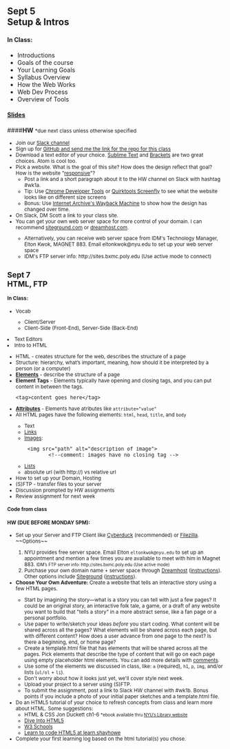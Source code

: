 ## <b>Sept 5<br/> Setup & Intros</b>

#### In Class:
 <ul>
     <li>Introductions</li>
     <li>Goals of the course</li>
     <li>Your Learning Goals</li>
     <li>Syllabus Overview</li>
     <li>How the Web Works</li>
     <li>Web Dev Process</li>
     <li>Overview of Tools</li>
 </ul>


#### <b>[Slides](https://docs.google.com/a/nyu.edu/presentation/d/1nlC73TSVtKVrorM0PIXpM2LAISi-pP2gBa9dYsQQ_Sg/edit?usp=sharing)</b>

####<b>HW</b> <small>*due next class unless otherwise specified
 <ul>
 <li>Join our <a href="https://introtowebfall2017.slack.com" target="external">Slack channel</a></li>
 <li>Sign up for <a href="https://education.github.com/pack">GitHub and send me the link for the repo for this class</a></li>
 <li>Download a text editor of your choice. <a href="http://www.sublimetext.com/">Sublime Text</a> and <a href="http://brackets.io/">Brackets</a> are two great choices. Atom is cool too.
 <li>Pick a website. What is the goal of this site? How does the design reflect that goal? How is the website "<a href="https://www.smashingmagazine.com/2011/01/guidelines-for-responsive-web-design/">responsive</a>"? <ul><li>Post a link and a short paragraph about it to the HW channel on Slack with hashtag #wk1a. </li><li>Tip: Use <a href="https://developers.google.com/web/tools/chrome-devtools/">Chrome Developer Tools</a> or <a href="http://quirktools.com/screenfly">Quirktools Screenfly</a> to see what the website looks like on different size screens</li><li>Bonus: Use <a href="https://archive.org/web/" target="external">Internet Archive's Wayback Machine</a> to show how the design has changed over time. </li></ul>
 <li>On Slack, DM Scott a link to your class site.</li>
 <li>You can get your own web server space for more control of your domain. I can recommend <a href="http://www.siteground.com">siteground.com</a> or <a href="https://www.dreamhost.com/promo/edunyu/">dreamhost.com</a>.</li><ul><li>Alternatively, you can receive web server space from IDM's Technology Manager, Elton Kwok, MAGNET 883. Email eltonkwok@nyu.edu to set up your web server space</li><li>IDM's FTP server info: http://sites.bxmc.poly.edu (Use active mode to connect)
 </ul>
 </ul>


 ## <b>Sept 7<br/> HTML, FTP</b>

#### In Class:
<ul>
 <li>Vocab</li>
        <ul>
        <li>Client/Server</li>
        <li>Client-Side (Front-End), Server-Side (Back-End)</li>
        </ul>
    </ul>
 <li>Text Editors</li>
 <li>Intro to HTML</li>
    <ul>
    <li>HTML - creates structure for the web, describes the structure of a page</li>
    <li>Structure: hierarchy, what’s important, meaning, how should it be interpreted by a person (or a computer)</li>
    <li><b><a href="http://www.w3schools.com/html/html_elements.asp">Elements</a></b> - describe the structure of a page</li>
    <li><b>Element Tags</b> - Elements typically have opening and closing tags, and you can put content in between the tags. <pre>&lttag&gtcontent goes here&lt/tag&gt</pre>
    <li><b><a href="http://www.w3schools.com/html/html_attributes.asp">Attributes</a></b> - Elements have atributes like <code>attribute="value"</code></li>
    <li>All HTML pages have the following elements: <code>html</code>, <code>head</code>, <code>title</code>, and <code>body</code></li>
    <ul>
        <li>Text</li>
        <li><a href="Links</a>: <pre> <a href="path">Links</a></pre></li>
        <li><a href="http://www.w3schools.com/html/html_images.asp">Images</a>: <pre> &ltimg src="path" alt="description of image"&gt
        &lt!--comment: images have no closing tag --&gt </pre></li>  
        <li><a href="http://www.w3schools.com/html/html_lists.asp">Lists</a></li>
    <li> absolute url (with http://) vs relative url</li>
    </ul>
 <li>How to set up your Domain, Hosting</li>
 <li>(S)FTP - transfer files to your server</li>
 <li>Discussion prompted by HW assignments</li>
 <li>Review assignment for next week</li>
</ul>

#### Code from class

#### HW (DUE BEFORE MONDAY 5PM):
<ul>
 <li>Set up your Server and FTP Client like <a href="https://cyberduck.io">Cyberduck</a> (recommended) or <a href="https://filezilla-project.org/">Filezilla</a>.</li>
 ~~Options~~
 <ol>
    <li>NYU provides free server space. Email Elton <code>eltonkwok@nyu.edu</code> to set up an appointment and mention a few times you are available to meet with him in Magnet 883. <small>IDM’s FTP server info: http://sites.bxmc.poly.edu (Use active mode)</small></li>
    <li>Purchase your own domain name + server space through <a href="https://www.dreamhost.com/promo/edunyu/">Dreamhost</a> (<a href="https://docs.google.com/presentation/d/1IQMfbvyx_ElgKfaPp1MrWdtSNr_56dnn8LErAbBkmoI/edit?usp=sharing">instructions</a>). Other options include <a href="https://www.siteground.com/">Siteground</a> (<a href="https://docs.google.com/presentation/d/1CFON25fsVAXqxLyAWRMcI5ofKijmtzMwbMMDBKhhACs/edit?usp=sharing">instructions</a>).</li>
 </ol>
 <li><b>Choose Your Own Adventure:</b> Create a website that tells an interactive story using a few HTML pages.</li>
 <ul>
    <li> Start by imagining the story—what is a story you can tell with just a few pages? It could be an original story, an interactive folk tale, a game, or a draft of any website you want to build that "tells a story" in a more abstract sense, like a fan page or a personal portfolio.</li>
 <li>Use paper to write/sketch your ideas <em>before</em> you start coding. What content will be shared across all the pages? What elements will be shared across each page, but with different content? How does a user advance from one page to the next? Is there a beginning, end, or home page?</li>
 <li>Create a template.html file that has elements that will be shared across all the pages. Pick elements that describe the type of content that will go on each page using empty placeholder html elements. You can add more details with <a href="http://www.w3schools.com/tags/tag_comment.asp">comments</a>. </li>
 <li>Use some of the elements we discussed in class, like: <code>a</code> (required), <code>h1</code>, <code>p</code>, <code>img</code>, and/or lists (<code>ul/ol</code> + <code>li</code>).</li>
 <li>Don't worry about how it looks just yet, we'll cover style next week.</li>
 <li>Upload your project to a server using (S)FTP.</li>
 <li>To submit the assignment, post a link to Slack HW channel with #wk1b. Bonus points if you include a photo of your initial paper sketches and a template.html file.</li>
 </ul>
 <li>Do an HTML5 tutorial of your choice to refresh concepts from class and learn more about HTML. Some suggestions:<ul>
    <li>HTML & CSS Jon Duckett ch1-6 <small>*ebook available thru <a href="http://poly.libguides.com/ebooks">NYU’s Library website</small></a>
    </li>
    <li><a href="http://diveintohtml5.info/table-of-contents.html">Dive Into HTML5</a></li>
    <li><a href="http://www.w3schools.com/html/">W3 Schools</a></li>
    <li><a href="http://learn.shayhowe.com/">Learn to code HTML5 at learn.shayhowe</a></li>
    </ul>
    <li>
    Complete your first learning log based on the html tutorial(s) you chose.
    </li>
 </ul>
 </li>

</ul>